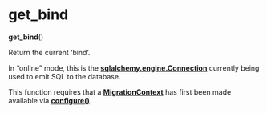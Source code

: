 # get_bind

**get_bind**()


[sqlalchemy.engine.Connection]: https://docs.sqlalchemy.org/en/14/core/connections.html#sqlalchemy.engine.Connection
[MigrationContext]: #alembic.runtime.migration.MigrationContext
[configure()]: #alembic.runtime.environment.EnvironmentContext.configure


Return the current ‘bind’.

In “online” mode, this is the **[sqlalchemy.engine.Connection]** currently being used to emit SQL to the database.

This function requires that a **[MigrationContext]** has first been made available via **[configure()]**.